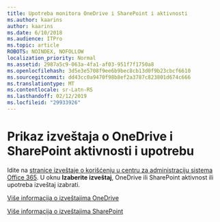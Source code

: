 ```yaml
---
title: Upotreba monitora OneDrive i SharePoint i aktivnosti
ms.author: kaarins
author: kaarins
ms.date: 6/10/2018
ms.audience: ITPro
ms.topic: article
ROBOTS: NOINDEX, NOFOLLOW
localization_priority: Normal
ms.assetid: 2987a5c9-063a-4fa1-af03-951f7f1750a8
ms.openlocfilehash: 3d5e3e5708f9ee6b9bec8cb13d0f9b23cbcf6610
ms.sourcegitcommit: dd43cc0a9470f98b8ef2a3787c823801d674c666
ms.translationtype: MT
ms.contentlocale: sr-Latn-RS
ms.lasthandoff: 02/12/2019
ms.locfileid: "29933926"
---
```

# <a name="view-reports-on-onedrive-and-sharepoint-activity-and-usage"></a>Prikaz izveštaja o OneDrive i SharePoint aktivnosti i upotrebu

Idite na [stranice izveštaje o korišćenju u centru za administraciju sistema Office 365](https://admin.microsoft.com/AdminPortal/Home). U oknu **Izaberite izveštaj**, OneDrive ili SharePoint aktivnost ili upotreba izveštaj izabrati. 
  
[Više informacija o izveštajima OneDrive](https://go.microsoft.com/fwlink/?linkid=875239)
  
[Više informacija o izveštajima SharePoint](https://go.microsoft.com/fwlink/?linkid=875240)
  


